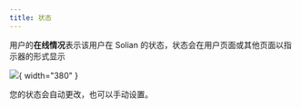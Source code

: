 ```yaml
---
title: 状态
---
```


用户的**在线情况**表示该用户在 Solian 的状态，状态会在用户页面或其他页面以指示器的形式显示


![](/assets/images/account-status.jpg){ width="380" }

您的状态会自动更改，也可以手动设置。